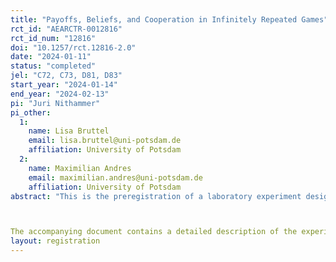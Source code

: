 ```yaml
---
title: "Payoffs, Beliefs, and Cooperation in Infinitely Repeated Games"
rct_id: "AEARCTR-0012816"
rct_id_num: "12816"
doi: "10.1257/rct.12816-2.0"
date: "2024-01-11"
status: "completed"
jel: "C72, C73, D81, D83"
start_year: "2024-01-14"
end_year: "2024-02-13"
pi: "Juri Nithammer"
pi_other:
  1:
    name: Lisa Bruttel
    email: lisa.bruttel@uni-potsdam.de
    affiliation: University of Potsdam
  2:
    name: Maximilian Andres
    email: maximilian.andres@uni-potsdam.de
    affiliation: University of Potsdam
abstract: "This is the preregistration of a laboratory experiment designed as an empirical test of our paper ``Payoffs, Beliefs, and Cooperation in Infinitely Repeated Games," available at SSRN 4491762. 

The accompanying document contains a detailed description of the experimental design and procedures, the hypotheses and planned statistical analysis, the results of the power analysis, as well as the instructions from the experiment."
layout: registration
---
```


